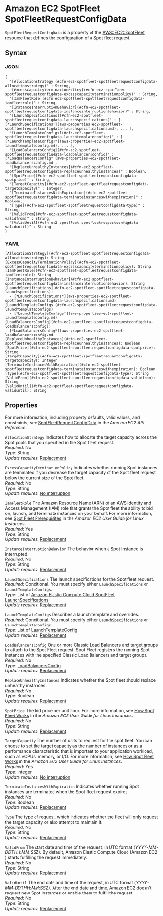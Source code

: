# Amazon EC2 SpotFleet SpotFleetRequestConfigData<a name="aws-properties-ec2-spotfleet-spotfleetrequestconfigdata"></a>

`SpotFleetRequestConfigData` is a property of the [AWS::EC2::SpotFleet](aws-resource-ec2-spotfleet.md) resource that defines the configuration of a Spot fleet request\.

## Syntax<a name="w13ab1c21c10d111d118c77b5"></a>

### JSON<a name="aws-properties-ec2-spotfleet-spotfleetrequestconfigdata-syntax.json"></a>

```
{
  "[AllocationStrategy](#cfn-ec2-spotfleet-spotfleetrequestconfigdata-allocationstrategy)" : String,
  "[ExcessCapacityTerminationPolicy](#cfn-ec2-spotfleet-spotfleetrequestconfigdata-excesscapacityterminationpolicy)" : String,
  "[IamFleetRole](#cfn-ec2-spotfleet-spotfleetrequestconfigdata-iamfleetrole)" : String,
  "[InstanceInterruptionBehavior](#cfn-ec2-spotfleet-spotfleetrequestconfigdata-instanceinterruptionbehavior)" : String,
  "[LaunchSpecifications](#cfn-ec2-spotfleet-spotfleetrequestconfigdata-launchspecifications)" : [ [*LaunchSpecifications*](aws-properties-ec2-spotfleet-spotfleetrequestconfigdata-launchspecifications.md), ... ],
  "[LaunchTemplateConfigs](#cfn-ec2-spotfleet-spotfleetrequestconfigdata-launchtemplateconfigs)" : [ [*LaunchTemplateConfigs*](aws-properties-ec2-spotfleet-launchtemplateconfig.md), ... ],
  "[LoadBalancersConfig](#cfn-ec2-spotfleet-spotfleetrequestconfigdata-loadbalancersconfig)" : [*LoadBalancersConfig*](aws-properties-ec2-spotfleet-loadbalancersconfig.md),
  "[ReplaceUnhealthyInstances](#cfn-ec2-spotfleet-spotfleetrequestconfigdata-replaceunhealthyinstances)" : Boolean,
  "[SpotPrice](#cfn-ec2-spotfleet-spotfleetrequestconfigdata-spotprice)" : String,
  "[TargetCapacity](#cfn-ec2-spotfleet-spotfleetrequestconfigdata-targetcapacity)" : Integer,
  "[TerminateInstancesWithExpiration](#cfn-ec2-spotfleet-spotfleetrequestconfigdata-terminateinstanceswithexpiration)" : Boolean,
  "[Type](#cfn-ec2-spotfleet-spotfleetrequestconfigdata-type)" : String,
  "[ValidFrom](#cfn-ec2-spotfleet-spotfleetrequestconfigdata-validfrom)" : String,
  "[ValidUntil](#cfn-ec2-spotfleet-spotfleetrequestconfigdata-validuntil)" : String
}
```

### YAML<a name="aws-properties-ec2-spotfleet-spotfleetrequestconfigdata-syntax.yaml"></a>

```
[AllocationStrategy](#cfn-ec2-spotfleet-spotfleetrequestconfigdata-allocationstrategy): String
[ExcessCapacityTerminationPolicy](#cfn-ec2-spotfleet-spotfleetrequestconfigdata-excesscapacityterminationpolicy): String
[IamFleetRole](#cfn-ec2-spotfleet-spotfleetrequestconfigdata-iamfleetrole): String
[InstanceInterruptionBehavior](#cfn-ec2-spotfleet-spotfleetrequestconfigdata-instanceinterruptionbehavior): String
[LaunchSpecifications](#cfn-ec2-spotfleet-spotfleetrequestconfigdata-launchspecifications):
  - [*LaunchSpecifications*](aws-properties-ec2-spotfleet-spotfleetrequestconfigdata-launchspecifications.md)
[LaunchTemplateConfigs](#cfn-ec2-spotfleet-spotfleetrequestconfigdata-launchtemplateconfigs):
  - [*LaunchTemplateConfigs*](aws-properties-ec2-spotfleet-launchtemplateconfig.md)
[LoadBalancersConfig](#cfn-ec2-spotfleet-spotfleetrequestconfigdata-loadbalancersconfig): 
  [*LoadBalancersConfig*](aws-properties-ec2-spotfleet-loadbalancersconfig.md)
[ReplaceUnhealthyInstances](#cfn-ec2-spotfleet-spotfleetrequestconfigdata-replaceunhealthyinstances): Boolean
[SpotPrice](#cfn-ec2-spotfleet-spotfleetrequestconfigdata-spotprice): String
[TargetCapacity](#cfn-ec2-spotfleet-spotfleetrequestconfigdata-targetcapacity): Integer
[TerminateInstancesWithExpiration](#cfn-ec2-spotfleet-spotfleetrequestconfigdata-terminateinstanceswithexpiration): Boolean
[Type](#cfn-ec2-spotfleet-spotfleetrequestconfigdata-type): String
[ValidFrom](#cfn-ec2-spotfleet-spotfleetrequestconfigdata-validfrom): String
[ValidUntil](#cfn-ec2-spotfleet-spotfleetrequestconfigdata-validuntil): String
```

## Properties<a name="w13ab1c21c10d111d118c77b7"></a>

For more information, including property defaults, valid values, and constraints, see [SpotFleetRequestConfigData](https://docs.aws.amazon.com/AWSEC2/latest/APIReference/API_SpotFleetRequestConfigData.html) in the *Amazon EC2 API Reference*\.

`AllocationStrategy`  <a name="cfn-ec2-spotfleet-spotfleetrequestconfigdata-allocationstrategy"></a>
Indicates how to allocate the target capacity across the Spot pools that you specified in the Spot fleet request\.  
*Required*: No  
*Type*: String  
*Update requires*: [Replacement](using-cfn-updating-stacks-update-behaviors.md#update-replacement)

`ExcessCapacityTerminationPolicy`  <a name="cfn-ec2-spotfleet-spotfleetrequestconfigdata-excesscapacityterminationpolicy"></a>
Indicates whether running Spot instances are terminated if you decrease the target capacity of the Spot fleet request below the current size of the Spot fleet\.  
*Required*: No  
*Type*: String  
*Update requires*: [No interruption](using-cfn-updating-stacks-update-behaviors.md#update-no-interrupt)

`IamFleetRole`  <a name="cfn-ec2-spotfleet-spotfleetrequestconfigdata-iamfleetrole"></a>
The Amazon Resource Name \(ARN\) of an AWS Identity and Access Management \(IAM\) role that grants the Spot fleet the ability to bid on, launch, and terminate instances on your behalf\. For more information, see [Spot Fleet Prerequisites](https://docs.aws.amazon.com/AWSEC2/latest/UserGuide/spot-fleet-requests.html#spot-fleet-prerequisites) in the *Amazon EC2 User Guide for Linux Instances*\.  
*Required*: Yes  
*Type*: String  
*Update requires*: [Replacement](using-cfn-updating-stacks-update-behaviors.md#update-replacement)

`InstanceInterruptionBehavior`  <a name="cfn-ec2-spotfleet-spotfleetrequestconfigdata-instanceinterruptionbehavior"></a>
The behavior when a Spot Instance is interrupted\.  
*Required*: No  
*Type*: String  
*Update requires*: [Replacement](using-cfn-updating-stacks-update-behaviors.md#update-replacement)

`LaunchSpecifications`  <a name="cfn-ec2-spotfleet-spotfleetrequestconfigdata-launchspecifications"></a>
The launch specifications for the Spot fleet request\.  
*Required*: Conditional\. You must specify either `LaunchSpecifications` or `LaunchTemplateConfigs`\.  
*Type*: List of [Amazon Elastic Compute Cloud SpotFleet LaunchSpecifications](aws-properties-ec2-spotfleet-spotfleetrequestconfigdata-launchspecifications.md)  
*Update requires*: [Replacement](using-cfn-updating-stacks-update-behaviors.md#update-replacement)

`LaunchTemplateConfigs`  <a name="cfn-ec2-spotfleet-spotfleetrequestconfigdata-launchtemplateconfigs"></a>
Describes a launch template and overrides\.  
*Required*: Conditional\. You must specify either `LaunchSpecifications` or `LaunchTemplateConfigs`\.  
*Type*: List of [LaunchTemplateConfig](aws-properties-ec2-spotfleet-launchtemplateconfig.md)  
*Update requires*: [Replacement](using-cfn-updating-stacks-update-behaviors.md#update-replacement)

`LoadBalancersConfig`  <a name="cfn-ec2-spotfleet-spotfleetrequestconfigdata-loadbalancersconfig"></a>
One or more Classic Load Balancers and target groups to attach to the Spot Fleet request\. Spot Fleet registers the running Spot Instances with the specified Classic Load Balancers and target groups\.  
*Required*: No  
*Type*: [LoadBalancersConfig](aws-properties-ec2-spotfleet-loadbalancersconfig.md)  
*Update requires*: [Replacement](using-cfn-updating-stacks-update-behaviors.md#update-replacement)

`ReplaceUnhealthyInstances`  <a name="cfn-ec2-spotfleet-spotfleetrequestconfigdata-replaceunhealthyinstances"></a>
Indicates whether the Spot fleet should replace unhealthy instances\.  
*Required*: No  
*Type*: Boolean  
*Update requires*: [Replacement](using-cfn-updating-stacks-update-behaviors.md#update-replacement)

`SpotPrice`  <a name="cfn-ec2-spotfleet-spotfleetrequestconfigdata-spotprice"></a>
The bid price per unit hour\. For more information, see [How Spot Fleet Works](https://docs.aws.amazon.com/AWSEC2/latest/UserGuide/spot-fleet.html) in the *Amazon EC2 User Guide for Linux Instances*\.  
*Required*: No  
*Type*: String  
*Update requires*: [Replacement](using-cfn-updating-stacks-update-behaviors.md#update-replacement)

`TargetCapacity`  <a name="cfn-ec2-spotfleet-spotfleetrequestconfigdata-targetcapacity"></a>
The number of units to request for the spot fleet\. You can choose to set the target capacity as the number of instances or as a performance characteristic that is important to your application workload, such as vCPUs, memory, or I/O\. For more information, see [How Spot Fleet Works](https://docs.aws.amazon.com/AWSEC2/latest/UserGuide/spot-fleet.html) in the *Amazon EC2 User Guide for Linux Instances*\.  
*Required*: Yes  
*Type*: Integer  
*Update requires*: [No interruption](using-cfn-updating-stacks-update-behaviors.md#update-no-interrupt)

`TerminateInstancesWithExpiration`  <a name="cfn-ec2-spotfleet-spotfleetrequestconfigdata-terminateinstanceswithexpiration"></a>
Indicates whether running Spot instances are terminated when the Spot fleet request expires\.  
*Required*: No  
*Type*: Boolean  
*Update requires*: [Replacement](using-cfn-updating-stacks-update-behaviors.md#update-replacement)

`Type`  <a name="cfn-ec2-spotfleet-spotfleetrequestconfigdata-type"></a>
The type of request, which indicates whether the fleet will only request the target capacity or also attempt to maintain it\.  
*Required*: No  
*Type*: String  
*Update requires*: [Replacement](using-cfn-updating-stacks-update-behaviors.md#update-replacement)

`ValidFrom`  <a name="cfn-ec2-spotfleet-spotfleetrequestconfigdata-validfrom"></a>
The start date and time of the request, in UTC format \(*YYYY*\-*MM*\-*DD*T*HH*:*MM*:*SS*Z\)\. By default, Amazon Elastic Compute Cloud \(Amazon EC2 \) starts fulfilling the request immediately\.  
*Required*: No  
*Type*: String  
*Update requires*: [Replacement](using-cfn-updating-stacks-update-behaviors.md#update-replacement)

`ValidUntil`  <a name="cfn-ec2-spotfleet-spotfleetrequestconfigdata-validuntil"></a>
The end date and time of the request, in UTC format \(*YYYY*\-*MM*\-*DD*T*HH*:*MM*:*SS*Z\)\. After the end date and time, Amazon EC2 doesn't request new Spot instances or enable them to fulfill the request\.  
*Required*: No  
*Type*: String  
*Update requires*: [Replacement](using-cfn-updating-stacks-update-behaviors.md#update-replacement)